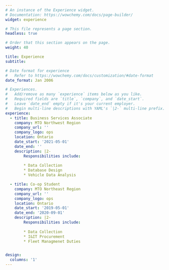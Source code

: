 ```yaml
---
# An instance of the Experience widget.
# Documentation: https://wowchemy.com/docs/page-builder/
widget: experience

# This file represents a page section.
headless: true

# Order that this section appears on the page.
weight: 40

title: Experience
subtitle:

# Date format for experience
#   Refer to https://wowchemy.com/docs/customization/#date-format
date_format: Jan 2006

# Experiences.
#   Add/remove as many `experience` items below as you like.
#   Required fields are `title`, `company`, and `date_start`.
#   Leave `date_end` empty if it's your current employer.
#   Begin multi-line descriptions with YAML's `|2-` multi-line prefix.
experience:
  - title: Business Services Associate
    company: MTO Northwest Region
    company_url: ''
    company_logo: ops
    location: Ontario
    date_start: '2021-05-01'
    date_end: ''
    description: |2-
        Responsibilities include:
        
        * Data Collection
        * Database Design
        * Vehicle Data Analysis

  - title: Co-op Student
    company: MTO Northeast Region
    company_url: ''
    company_logo: ops
    location: Ontario
    date_start: '2019-05-01'
    date_end: '2020-09-01'
    description: |2-
        Responsibilities include:
        
        * Data Collection
        * I&IT Procurement
        * Fleet Managmenet Duties    


design:
  columns: '1'
---
```

